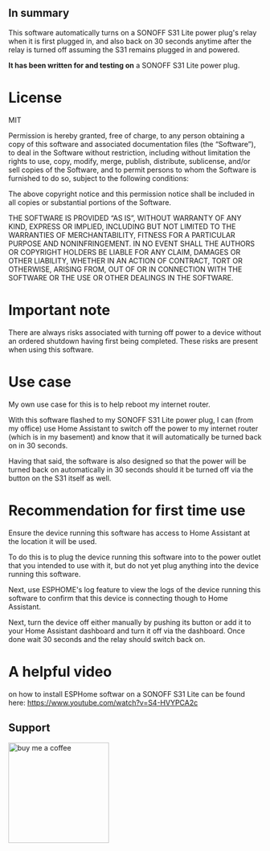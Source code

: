 ## In summary
This software automatically turns on a SONOFF S31 Lite power plug's relay when it is first plugged in, and also back on 30 seconds anytime after the relay is turned off assuming the S31 remains plugged in and powered.

**It has been written for and testing on**
a SONOFF S31 Lite power plug.

# License
MIT

Permission is hereby granted, free of charge, to any person obtaining a copy of this software and associated documentation files (the “Software”), to deal in the Software without restriction, including without limitation the rights to use, copy, modify, merge, publish, distribute, sublicense, and/or sell copies of the Software, and to permit persons to whom the Software is furnished to do so, subject to the following conditions:

The above copyright notice and this permission notice shall be included in all copies or substantial portions of the Software.

 THE SOFTWARE IS PROVIDED “AS IS”, WITHOUT WARRANTY OF ANY KIND, EXPRESS OR IMPLIED, INCLUDING BUT NOT LIMITED TO THE WARRANTIES OF MERCHANTABILITY, FITNESS FOR A PARTICULAR PURPOSE AND NONINFRINGEMENT. IN NO EVENT SHALL THE AUTHORS OR COPYRIGHT HOLDERS BE LIABLE FOR ANY CLAIM, DAMAGES OR OTHER LIABILITY, WHETHER IN AN ACTION OF CONTRACT, TORT OR OTHERWISE, ARISING FROM, OUT OF OR IN CONNECTION WITH THE SOFTWARE OR THE USE OR OTHER DEALINGS IN THE SOFTWARE.

# Important note 
There are always risks associated with turning off power to a device without an ordered shutdown having first being completed. These risks are present when using this software.  

# Use case
My own use case for this is to help reboot my internet router.  

With this software flashed to my SONOFF S31 Lite power plug, I can (from my office) use Home Assistant to switch off the power to my internet router (which is in my basement) and know that it will automatically be turned back on in 30 seconds. 

Having that said, the software is also designed so that the power will be turned back on automatically in 30 seconds should it be turned off via the button on the S31 itself as well.

# Recommendation for first time use
Ensure the device running this software has access to Home Assistant at the location it will be used.

To do this is to plug the device running this software into to the power outlet that you intended to use with it, but do not yet plug anything into the device running this software.

Next, use ESPHOME's log feature to view the logs of the device running this software to confirm that this device is connecting though to Home Assistant.

Next, turn the device off either manually by pushing its button or add it to your Home Assistant dashboard and turn it off via the dashboard.  Once done wait 30 seconds and the relay should switch back on.

# A helpful video 
on how to install ESPHome softwar on a SONOFF S31 Lite can be found here:
https://www.youtube.com/watch?v=S4-HVYPCA2c

## Support

[<img alt="buy me  a coffee" width="200px" src="https://cdn.buymeacoffee.com/buttons/v2/default-blue.png" />](https://www.buymeacoffee.com/roblatour)
 
